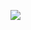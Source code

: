 ![](https://github.com/samitkapoor/css-tricks/blob/main/animated%20contact%20card/preview/contact-me-animation.gif)
